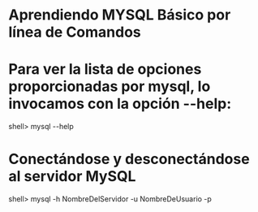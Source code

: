 # Aprendiendo MYSQL Básico por línea de Comandos

# Para ver la lista de opciones proporcionadas por mysql, lo invocamos con la opción --help:

shell> mysql --help

# Conectándose y desconectándose al servidor MySQL

shell> mysql -h NombreDelServidor -u NombreDeUsuario -p



